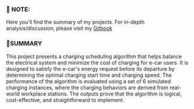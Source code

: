 ### 📝 NOTE:
Here you'll find the summary of my projects. For in-depth analysis/discussion, please visit my [Gitbook](https://minh-anh-vu.gitbook.io/anh-vus-datacracy-hub/~/changes/K52oJexU6PiKPB9bRTo5/statistical-projects/process-simulation-charging-scheduling-optimization)

### 🍉SUMMARY
This project presents a charging scheduling algorithm that helps balance the electrical system and minimize the cost of charging for e-car users. It is designed to satisfy the e-car's energy request before its departure by determining the optimal charging start time and charging speed. The performance of the algorithm is evaluated using a set of 6 simulated charging instances, where the charging behaviors are derived from real-world workplace stations. The outputs prove that the algorithm is logical, cost-effective, and straightforward to implement. 
